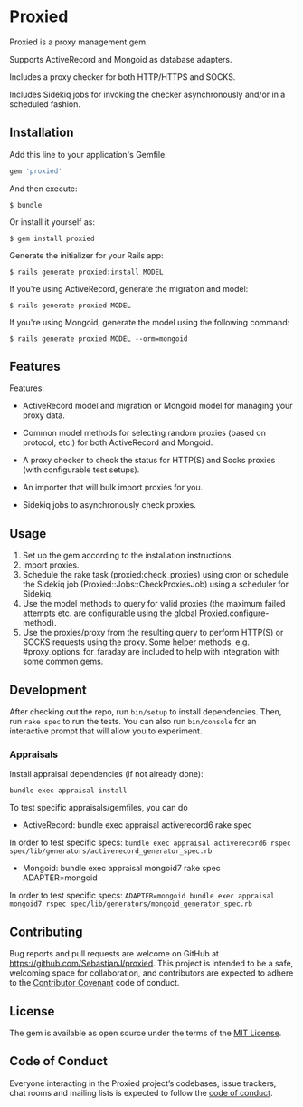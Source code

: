 # Proxied

Proxied is a proxy management gem.

Supports ActiveRecord and Mongoid as database adapters.

Includes a proxy checker for both HTTP/HTTPS and SOCKS.

Includes Sidekiq jobs for invoking the checker asynchronously and/or in a scheduled fashion.

## Installation

Add this line to your application's Gemfile:

```ruby
gem 'proxied'
```

And then execute:

    $ bundle

Or install it yourself as:

    $ gem install proxied

Generate the initializer for your Rails app:

    $ rails generate proxied:install MODEL

If you're using ActiveRecord, generate the migration and model:

    $ rails generate proxied MODEL

If you're using Mongoid, generate the model using the following command:

    $ rails generate proxied MODEL --orm=mongoid

## Features

Features:

* ActiveRecord model and migration or Mongoid model for managing your proxy data.

* Common model methods for selecting random proxies (based on protocol, etc.) for both ActiveRecord and Mongoid.

* A proxy checker to check the status for HTTP(S) and Socks proxies (with configurable test setups).

* An importer that will bulk import proxies for you.

* Sidekiq jobs to asynchronously check proxies.

## Usage

1. Set up the gem according to the installation instructions.
2. Import proxies.
3. Schedule the rake task (proxied:check_proxies) using cron or schedule the Sidekiq job (Proxied::Jobs::CheckProxiesJob) using a scheduler for Sidekiq.
4. Use the model methods to query for valid proxies (the maximum failed attempts etc. are configurable using the global Proxied.configure-method).
5. Use the proxies/proxy from the resulting query to perform HTTP(S) or SOCKS requests using the proxy. Some helper methods, e.g. #proxy_options_for_faraday are included to help with integration with some common gems.

## Development

After checking out the repo, run `bin/setup` to install dependencies. Then, run `rake spec` to run the tests. You can also run `bin/console` for an interactive prompt that will allow you to experiment.

### Appraisals

Install appraisal dependencies (if not already done):
```
bundle exec appraisal install
```

To test specific appraisals/gemfiles, you can do

* ActiveRecord: bundle exec appraisal activerecord6 rake spec

In order to test specific specs: `bundle exec appraisal activerecord6 rspec spec/lib/generators/activerecord_generator_spec.rb`

* Mongoid: bundle exec appraisal mongoid7 rake spec ADAPTER=mongoid

In order to test specific specs: `ADAPTER=mongoid bundle exec appraisal mongoid7 rspec spec/lib/generators/mongoid_generator_spec.rb`

## Contributing

Bug reports and pull requests are welcome on GitHub at https://github.com/SebastianJ/proxied. This project is intended to be a safe, welcoming space for collaboration, and contributors are expected to adhere to the [Contributor Covenant](http://contributor-covenant.org) code of conduct.

## License

The gem is available as open source under the terms of the [MIT License](https://opensource.org/licenses/MIT).

## Code of Conduct

Everyone interacting in the Proxied project’s codebases, issue trackers, chat rooms and mailing lists is expected to follow the [code of conduct](https://github.com/SebastianJ/proxied/blob/master/CODE_OF_CONDUCT.md).
